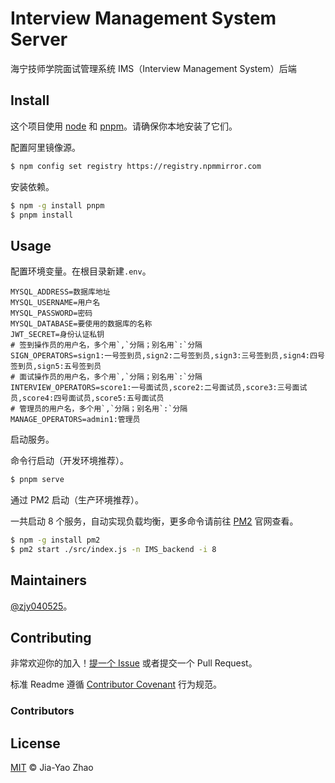 # Interview Management System Server

海宁技师学院面试管理系统 IMS（Interview Management System）后端

## Install

这个项目使用 [node](http://nodejs.org) 和 [pnpm](https://pnpm.io/)。请确保你本地安装了它们。

配置阿里镜像源。

```sh
$ npm config set registry https://registry.npmmirror.com
```

安装依赖。

```sh
$ npm -g install pnpm
$ pnpm install
```

## Usage

配置环境变量。在根目录新建`.env`。

```dotenv
MYSQL_ADDRESS=数据库地址
MYSQL_USERNAME=用户名
MYSQL_PASSWORD=密码
MYSQL_DATABASE=要使用的数据库的名称
JWT_SECRET=身份认证私钥
# 签到操作员的用户名，多个用`,`分隔；别名用`:`分隔
SIGN_OPERATORS=sign1:一号签到员,sign2:二号签到员,sign3:三号签到员,sign4:四号签到员,sign5:五号签到员
# 面试操作员的用户名，多个用`,`分隔；别名用`:`分隔
INTERVIEW_OPERATORS=score1:一号面试员,score2:二号面试员,score3:三号面试员,score4:四号面试员,score5:五号面试员
# 管理员的用户名，多个用`,`分隔；别名用`:`分隔
MANAGE_OPERATORS=admin1:管理员
```

启动服务。

命令行启动（开发环境推荐）。

```sh
$ pnpm serve
```

通过 PM2 启动（生产环境推荐）。

一共启动 8 个服务，自动实现负载均衡，更多命令请前往 [PM2](https://pm2.keymetrics.io/docs/usage/quick-start/) 官网查看。

```sh
$ npm -g install pm2
$ pm2 start ./src/index.js -n IMS_backend -i 8
```

## Maintainers

[@zjy040525](https://github.com/zjy040525)。

## Contributing

非常欢迎你的加入！[提一个 Issue](https://github.com/zjy040525/IMS/issues/new) 或者提交一个 Pull Request。

标准 Readme 遵循 [Contributor Covenant](http://contributor-covenant.org/version/1/3/0/) 行为规范。

### Contributors

## License

[MIT](../LICENSE) © Jia-Yao Zhao
